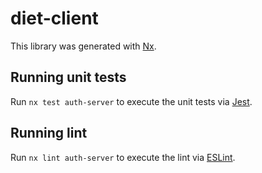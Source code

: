 # diet-client

This library was generated with [Nx](https://nx.dev).

## Running unit tests

Run `nx test auth-server` to execute the unit tests via [Jest](https://jestjs.io).

## Running lint

Run `nx lint auth-server` to execute the lint via [ESLint](https://eslint.org/).

